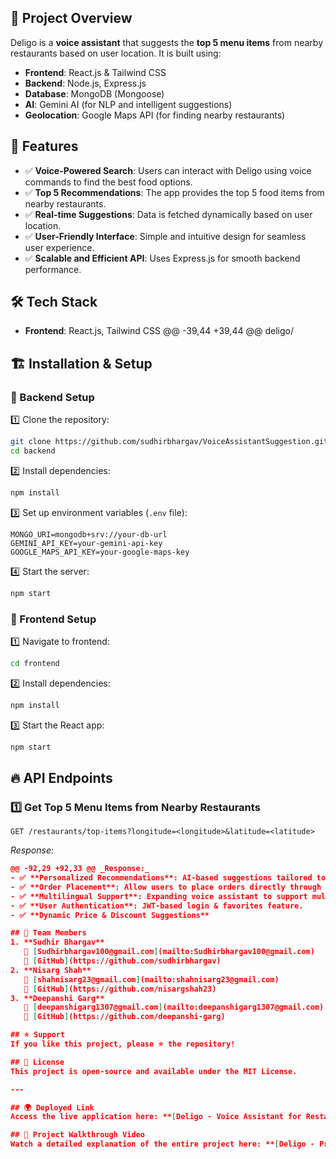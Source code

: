 ## 🚀 Project Overview

Deligo is a **voice assistant** that suggests the **top 5 menu items** from nearby restaurants based on user location. It is built using:

- **Frontend**: React.js & Tailwind CSS
- **Backend**: Node.js, Express.js
- **Database**: MongoDB (Mongoose)
- **AI**: Gemini AI (for NLP and intelligent suggestions)
- **Geolocation**: Google Maps API (for finding nearby restaurants)

## 🎯 Features

- ✅ **Voice-Powered Search**: Users can interact with Deligo using voice commands to find the best food options.
- ✅ **Top 5 Recommendations**: The app provides the top 5 food items from nearby restaurants.
- ✅ **Real-time Suggestions**: Data is fetched dynamically based on user location.
- ✅ **User-Friendly Interface**: Simple and intuitive design for seamless user experience.
- ✅ **Scalable and Efficient API**: Uses Express.js for smooth backend performance.

## 🛠️ Tech Stack

- **Frontend**: React.js, Tailwind CSS
  @@ -39,44 +39,44 @@ deligo/

## 🏗️ Installation & Setup

### 🔹 Backend Setup

1️⃣ Clone the repository:

```bash
git clone https://github.com/sudhirbhargav/VoiceAssistantSuggestion.git
cd backend
```

2️⃣ Install dependencies:

```bash
npm install
```

3️⃣ Set up environment variables (`.env` file):

```plaintext
MONGO_URI=mongodb+srv://your-db-url
GEMINI_API_KEY=your-gemini-api-key
GOOGLE_MAPS_API_KEY=your-google-maps-key
```

4️⃣ Start the server:

```bash
npm start
```

### 🔹 Frontend Setup

1️⃣ Navigate to frontend:

```bash
cd frontend
```

2️⃣ Install dependencies:

```bash
npm install
```

3️⃣ Start the React app:

```bash
npm start
```

## 🔥 API Endpoints

### **1️⃣ Get Top 5 Menu Items from Nearby Restaurants**

```http
GET /restaurants/top-items?longitude=<longitude>&latitude=<latitude>
```

_Response:_

```json
@@ -92,29 +92,33 @@ _Response:_
- ✅ **Personalized Recommendations**: AI-based suggestions tailored to user preferences.
- ✅ **Order Placement**: Allow users to place orders directly through the app.
- ✅ **Multilingual Support**: Expanding voice assistant to support multiple languages.
- ✅ **User Authentication**: JWT-based login & favorites feature.
- ✅ **Dynamic Price & Discount Suggestions**

## 🤝 Team Members
1. **Sudhir Bhargav**
   📧 [Sudhirbhargav100@gmail.com](mailto:Sudhirbhargav100@gmail.com)
   🔗 [GitHub](https://github.com/sudhirbhargav)
2. **Nisarg Shah**
   📧 [shahnisarg23@gmail.com](mailto:shahnisarg23@gmail.com)
   🔗 [GitHub](https://github.com/nisargshah23)
3. **Deepanshi Garg**
   📧 [deepanshigarg1307@gmail.com](mailto:deepanshigarg1307@gmail.com)
   🔗 [GitHub](https://github.com/deepanshi-garg)

## ⭐ Support
If you like this project, please ⭐ the repository!

## 📜 License
This project is open-source and available under the MIT License.

---

## 🌍 Deployed Link
Access the live application here: **[Deligo - Voice Assistant for Restaurant Recommendations]("https://voice-assistant-suggestion.vercel.app/")**

## 🎥 Project Walkthrough Video
Watch a detailed explanation of the entire project here: **[Deligo - Project Walkthrough]()**
```
